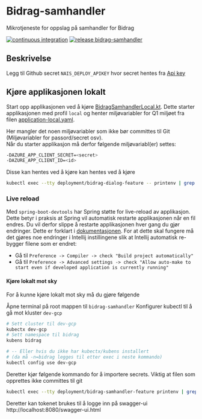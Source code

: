 # Bidrag-samhandler
Mikrotjeneste for oppslag på samhandler for Bidrag

[![continuous integration](https://github.com/navikt/bidrag-samhandler/actions/workflows/pr.yaml/badge.svg)](https://github.com/navikt/bidrag-dialog/actions/workflows/ci.yaml)
[![release bidrag-samhandler](https://github.com/navikt/bidrag-samhandler/actions/workflows/release.yaml/badge.svg)](https://github.com/navikt/bidrag-dialog/actions/workflows/release.yaml)

## Beskrivelse

Legg til Github secret `NAIS_DEPLOY_APIKEY` hvor secret hentes fra [Api key](https://deploy.nais.io/apikeys)

## Kjøre applikasjonen lokalt

Start opp applikasjonen ved å kjøre [BidragSamhandlerLocal.kt](src/test/kotlin/no/nav/bidrag/samhandler/BidragSamhandlerLocal.kt).
Dette starter applikasjonen med profil `local` og henter miljøvariabler for Q1 miljøet fra filen [application-local.yaml](src/test/resources/application-local.yaml).

Her mangler det noen miljøvariabler som ikke bør committes til Git (Miljøvariabler for passord/secret osv).<br/>
Når du starter applikasjon må derfor følgende miljøvariabl(er) settes:
```bash
-DAZURE_APP_CLIENT_SECRET=<secret>
-DAZURE_APP_CLIENT_ID=<id>
```
Disse kan hentes ved å kjøre kan hentes ved å kjøre 
```bash
kubectl exec --tty deployment/bidrag-dialog-feature -- printenv | grep -e AZURE_APP_CLIENT_ID -e AZURE_APP_CLIENT_SECRET
```

### Live reload
Med `spring-boot-devtools` har Spring støtte for live-reload av applikasjon. Dette betyr i praksis at Spring vil automatisk restarte applikasjonen når en fil endres. Du vil derfor slippe å restarte applikasjonen hver gang du gjør endringer. Dette er forklart i [dokumentasjonen](https://docs.spring.io/spring-boot/docs/1.5.16.RELEASE/reference/html/using-boot-devtools.html#using-boot-devtools-restart).
For at dette skal fungere må det gjøres noe endringer i Intellij instillingene slik at Intellij automatisk re-bygger filene som er endret:

* Gå til `Preference -> Compiler -> check "Build project automatically"`
* Gå til `Preference -> Advanced settings -> check "Allow auto-make to start even if developed application is currently running"`

#### Kjøre lokalt mot sky
For å kunne kjøre lokalt mot sky må du gjøre følgende

Åpne terminal på root mappen til `bidrag-samhandler`
Konfigurer kubectl til å gå mot kluster `dev-gcp`
```bash
# Sett cluster til dev-gcp
kubectx dev-gcp
# Sett namespace til bidrag
kubens bidrag 

# -- Eller hvis du ikke har kubectx/kubens installert 
# (da må -n=bidrag legges til etter exec i neste kommando)
kubectl config use dev-gcp
```
Deretter kjør følgende kommando for å importere secrets. Viktig at filen som opprettes ikke committes til git

```bash
kubectl exec --tty deployment/bidrag-samhandler-feature printenv | grep -E 'AZURE_APP_CLIENT_ID|AZURE_APP_CLIENT_SECRET|TOKEN_X|AZURE_OPENID_CONFIG_TOKEN_ENDPOINT|AZURE_APP_TENANT_ID|AZURE_APP_WELL_KNOWN_URL|KODEVERK_URL|PDL_URL|KRR_URL|KODEVERK_URL|SCOPE' > src/main/resources/application-lokal-nais-secrets.properties
```

Deretter kan tokenet brukes til å logge inn på swagger-ui http://localhost:8080/swagger-ui.html
